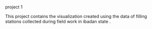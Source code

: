 project 1

This project contains the visualization created using  the data of filling stations collected during  field work  in ibadan state . 

